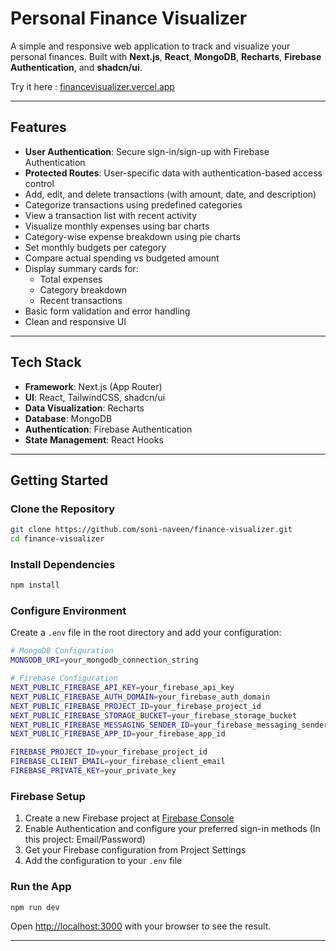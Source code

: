 # Personal Finance Visualizer
A simple and responsive web application to track and visualize your personal finances. Built with **Next.js**, **React**, **MongoDB**, **Recharts**, **Firebase Authentication**, and **shadcn/ui**.

Try it here : [financevisualizer.vercel.app](https://financevisualizer.vercel.app/)

---

## Features
- **User Authentication**: Secure sign-in/sign-up with Firebase Authentication
- **Protected Routes**: User-specific data with authentication-based access control
- Add, edit, and delete transactions (with amount, date, and description)
- Categorize transactions using predefined categories
- View a transaction list with recent activity
- Visualize monthly expenses using bar charts
- Category-wise expense breakdown using pie charts
- Set monthly budgets per category
- Compare actual spending vs budgeted amount
- Display summary cards for:
  - Total expenses
  - Category breakdown
  - Recent transactions
- Basic form validation and error handling
- Clean and responsive UI

---

## Tech Stack
- **Framework**: Next.js (App Router)
- **UI**: React, TailwindCSS, shadcn/ui
- **Data Visualization**: Recharts
- **Database**: MongoDB
- **Authentication**: Firebase Authentication
- **State Management**: React Hooks

---

## Getting Started

### Clone the Repository
```bash
git clone https://github.com/soni-naveen/finance-visualizer.git
cd finance-visualizer
```

### Install Dependencies
```bash
npm install
```

### Configure Environment
Create a `.env` file in the root directory and add your configuration:

```bash
# MongoDB Configuration
MONGODB_URI=your_mongodb_connection_string

# Firebase Configuration
NEXT_PUBLIC_FIREBASE_API_KEY=your_firebase_api_key
NEXT_PUBLIC_FIREBASE_AUTH_DOMAIN=your_firebase_auth_domain
NEXT_PUBLIC_FIREBASE_PROJECT_ID=your_firebase_project_id
NEXT_PUBLIC_FIREBASE_STORAGE_BUCKET=your_firebase_storage_bucket
NEXT_PUBLIC_FIREBASE_MESSAGING_SENDER_ID=your_firebase_messaging_sender_id
NEXT_PUBLIC_FIREBASE_APP_ID=your_firebase_app_id

FIREBASE_PROJECT_ID=your_firebase_project_id
FIREBASE_CLIENT_EMAIL=your_firebase_client_email
FIREBASE_PRIVATE_KEY=your_private_key
```

### Firebase Setup
1. Create a new Firebase project at [Firebase Console](https://console.firebase.google.com/)
2. Enable Authentication and configure your preferred sign-in methods (In this project: Email/Password)
3. Get your Firebase configuration from Project Settings
4. Add the configuration to your `.env` file

### Run the App
```bash
npm run dev
```

Open [http://localhost:3000](http://localhost:3000) with your browser to see the result.

---
